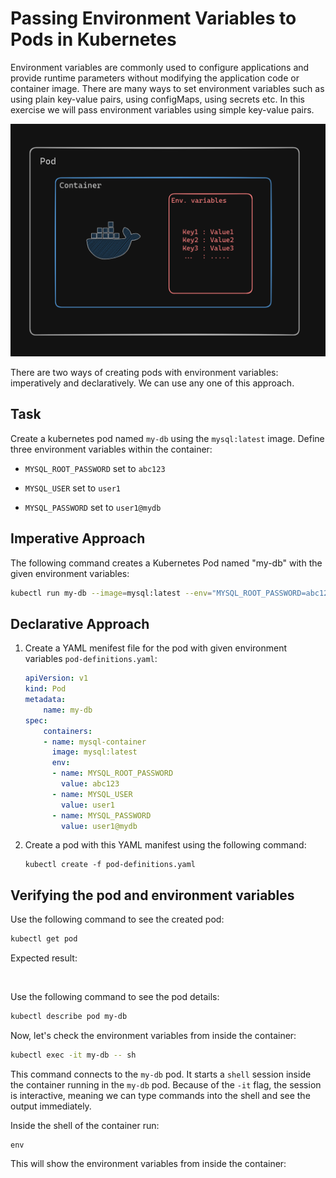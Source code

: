 # Passing Environment Variables to Pods in Kubernetes

Environment variables are commonly used to configure applications and provide runtime parameters without modifying the application code or container image. There are many ways to set environment variables such as using plain key-value pairs, using configMaps, using secrets etc. In this exercise we will pass environment variables using simple key-value pairs.

![alt text](./images/image.png)

There are two ways of creating pods with environment variables: imperatively and declaratively. We can use any one of this approach.

## Task
Create a kubernetes pod named `my-db` using the `mysql:latest` image. Define three environment variables within the container:

- `MYSQL_ROOT_PASSWORD` set to `abc123`

- `MYSQL_USER` set to `user1`

- `MYSQL_PASSWORD` set to `user1@mydb`

## Imperative Approach

The following command creates a Kubernetes Pod named "my-db" with the given environment variables:

```bash
kubectl run my-db --image=mysql:latest --env="MYSQL_ROOT_PASSWORD=abc123" --env="MYSQL_USER=user1" --env="MYSQL_PASSWORD=user1@mydb"
```


## Declarative Approach

1. Create a YAML menifest file for the pod with given environment variables `pod-definitions.yaml`:

    ```yaml
    apiVersion: v1
    kind: Pod
    metadata:
        name: my-db
    spec:
        containers:
        - name: mysql-container
          image: mysql:latest
          env:
          - name: MYSQL_ROOT_PASSWORD
            value: abc123
          - name: MYSQL_USER
            value: user1
          - name: MYSQL_PASSWORD
            value: user1@mydb
    ```

2. Create a pod with this YAML manifest using the following command:
    ```
    kubectl create -f pod-definitions.yaml
    ```

## Verifying the pod and environment variables

Use the following command to see the created pod:

```bash
kubectl get pod
```
Expected result:

<img src="https://github.com/Minhaz00/K8s-lab/blob/Minhaz/Lab%20-%20Add%20env%20to%20pod/images/image-1.png?raw=true" alt="" />

Use the following command to see the pod details:
```bash
kubectl describe pod my-db
```


Now, let's check the environment variables from inside the container:

```bash
kubectl exec -it my-db -- sh
```

This command connects to the `my-db` pod. It starts a `shell` session inside the container running in the `my-db` pod. Because of the `-it` flag, the session is interactive, meaning we can type commands into the shell and see the output immediately.

Inside the shell of the container run:
```shell
env
```

This will show the environment variables from inside the container:


<img src="https://github.com/Minhaz00/K8s-lab/blob/Minhaz/Lab%20-%20Add%20env%20to%20pod/images/image-2.png?raw=true" alt="" />
